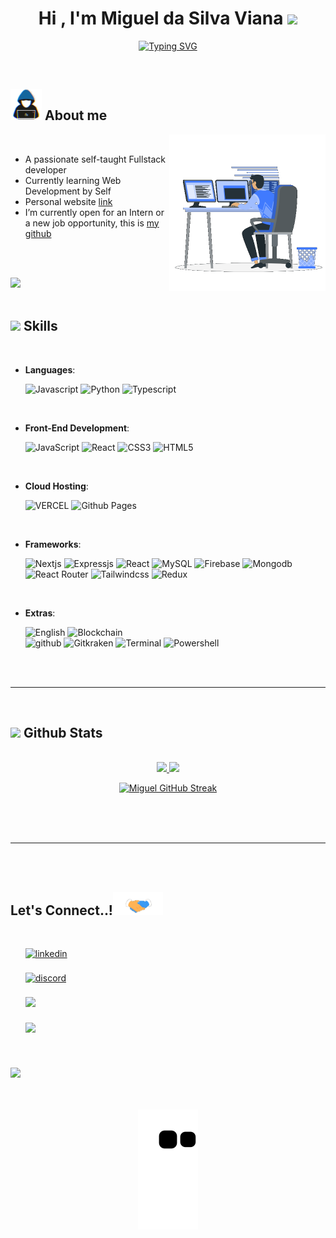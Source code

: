 <h1 align="center"><b>Hi , I'm Miguel da Silva Viana </b><img src="https://media.giphy.com/media/hvRJCLFzcasrR4ia7z/giphy.gif" width="35"></h1>

<p align="center">
  <a href="https://git.io/typing-svg"><img src="https://readme-typing-svg.herokuapp.com?font=Fira+Code&duration=4000&pause=1000&color=2D9BCF&center=true&vCenter=true&width=435&lines=Miguel+Da+Silva+Viana;Full+Stack+Web+Developer;Passionate+About+Technology+%3C3;Getting+Started+In+Web3+Development" alt="Typing SVG" /></a>
</p>


<br>



	
## <picture><img src = "https://github.com/0xAbdulKhalid/0xAbdulKhalid/raw/main/assets/mdImages/about_me.gif" width = 50px></picture> **About me**

<picture> <img align="right" src="https://github.com/0xAbdulKhalid/0xAbdulKhalid/raw/main/assets/mdImages/Right_Side.gif" width = 250px></picture>

<br>

- A passionate self-taught Fullstack developer
- Currently learning Web Development by Self
- Personal website [link](gg#.com)
- I’m currently open for an Intern or a new job opportunity, this is [my github](https://github.com/MiguelSilvaViana)

<br><br>

<img src="https://user-images.githubusercontent.com/73097560/115834477-dbab4500-a447-11eb-908a-139a6edaec5c.gif"><br><br>

## <img src="https://media2.giphy.com/media/QssGEmpkyEOhBCb7e1/giphy.gif?cid=ecf05e47a0n3gi1bfqntqmob8g9aid1oyj2wr3ds3mg700bl&rid=giphy.gif" width ="25"><b> Skills</b>
<br>

<p align="center">

- **Languages**:
    
    ![Javascript](https://img.shields.io/badge/JavaScript-01466e?style=for-the-badge&logo=javascript&logoColor=white)
    ![Python](https://img.shields.io/badge/Python%20-01466e.svg?style=for-the-badge&logo=python&logoColor=white)
    ![Typescript](https://img.shields.io/badge/TypeScript-01466e?style=for-the-badge&logo=typescript&logoColor=white)

<br>   
    
- **Front-End Development**:

   ![JavaScript](https://img.shields.io/badge/JavaScript%20-01466e.svg?style=for-the-badge&logo=javascript&logoColor=white)
   ![React](https://img.shields.io/badge/React-01466e?style=for-the-badge&logo=react&logoColor=white)
   ![CSS3](https://img.shields.io/badge/CSS%20-01466e.svg?style=for-the-badge&logo=css3&logoColor=white)
   ![HTML5](https://img.shields.io/badge/HTML5%20-01466e.svg?style=for-the-badge&logo=html5&logoColor=white)

<br>
   



- **Cloud Hosting**:

    ![VERCEL](https://img.shields.io/badge/Vercel-01466e?style=for-the-badge&logo=vercel&logoColor=white)
    ![Github Pages](https://img.shields.io/badge/GitHub%20Pages-01466e.svg?style=for-the-badge&logo=github&logoColor=white)



<br>



- **Frameworks**:

    ![Nextjs](https://img.shields.io/badge/next.js-01466e?style=for-the-badge&logo=nextdotjs&logoColor=white)
    ![Expressjs](https://img.shields.io/badge/Express.js-01466e?style=for-the-badge&logo=express&logoColor=white)
    ![React](https://img.shields.io/badge/React-01466e?style=for-the-badge&logo=react&logoColor=white)
    ![MySQL](https://img.shields.io/badge/MySQL-01466e?style=for-the-badge&logo=mysql&logoColor=white)
    ![Firebase](https://img.shields.io/badge/firebase-01466e?style=for-the-badge&logo=firebase&logoColor=white)
    ![Mongodb](https://img.shields.io/badge/MongoDB-01466e?style=for-the-badge&logo=mongodb&logoColor=white)
    ![React Router](https://img.shields.io/badge/React_Router-01466e?style=for-the-badge&logo=react-router&logoColor=white)
    ![Tailwindcss](https://img.shields.io/badge/Tailwind_CSS-01466e?style=for-the-badge&logo=tailwind-css&logoColor=white)
    ![Redux](https://img.shields.io/badge/Redux-01466e?style=for-the-badge&logo=redux&logoColor=white)

    

<br>

- **Extras**:

    ![English](https://img.shields.io/badge/english-01466e?logo=english&logoColor=fff&style=for-the-badge)
    ![Blockchain](https://img.shields.io/badge/Blockchain.com-01466e?logo=blockchaindotcom&logoColor=fff&style=for-the-badge)  
    ![github](https://img.shields.io/badge/GIT-01466e?style=for-the-badge&logo=git&logoColor=white)
    ![Gitkraken](https://img.shields.io/badge/GitKraken-01466e?style=for-the-badge&logo=GitKraken&logoColor=white)
    ![Terminal](https://img.shields.io/badge/Terminal-01466e?style=for-the-badge&logo=gnu-bash&logoColor=white)
    ![Powershell](https://img.shields.io/badge/powershell-01466e?style=for-the-badge&logo=powershell&logoColor=white) 

</p>

<br>
<br>

-----

<br>


## <img src="https://media.giphy.com/media/iY8CRBdQXODJSCERIr/giphy.gif" width="35"><b> Github Stats </b>
<br>

<div align="center">
<a href="https://github.com/miguelsilvaviana">
  <img height="180em" src="https://github-readme-stats.vercel.app/api?username=miguelsilvaviana&show_icons=true&theme=react&include_all_commits=true&count_private=true&hide_border=true"/>
  <img height="180em" src="https://github-readme-stats.vercel.app/api/top-langs/?username=miguelsilvaviana&layout=compact&langs_count=7&theme=react&hide_border=true"/>
	  
 [![Miguel GitHub Streak](https://github-readme-streak-stats.herokuapp.com/?user=miguelsilvaviana&theme=react&hide_border=true)](https://git.io/streak-stats)
 
</div>

<br>
<br>
<br>

-----

<br>
<br>

## <b> Let's Connect..!</b><img src="https://github.com/0xAbdulKhalid/0xAbdulKhalid/raw/main/assets/mdImages/handshake.gif" width ="80">
<br>
<div align='left'>
<ul style="list-style: none">

<li>
<a href="https://www.linkedin.com/in/miguel-da-silva-viana-248148259/" target="_blank">
<img src="https://img.shields.io/badge/linkedin-01466e.svg?color=01466e&style=for-the-badge&logo=linkedin&logoColor=white" alt=linkedin style="margin-bottom: 5px;"/>
</a>
</li>

<br>

<li>
<a href="https://discordapp.com/users/1024766986720391240" target="_blank">
<img src="https://img.shields.io/badge/discord-%2300acee.svg?color=01466e&style=for-the-badge&logo=discord&logoColor=white" alt=discord style="margin-bottom: 5px;"/>
</a>
</li>

<br>

<li>
<a href="#" target="_blank">
<img src="https://img.shields.io/badge/website-01466e?style=for-the-badge&logo=About.me&logoColor=white" t=website style="margin-bottom: 5px;" />
</a>
</li>

<br>
	
<li>
<a href="mailto:miguelsilvavianaa@gmail.com" target="_blank">
<img src="https://img.shields.io/badge/gmail-01466e.svg?style=for-the-badge&logo=gmail&logoColor=white" t=mail style="margin-bottom: 5px;" />
</a>
</li>
<br>

</ul>
</div>

</div>

<br>
<img src="https://user-images.githubusercontent.com/73097560/115834477-dbab4500-a447-11eb-908a-139a6edaec5c.gif">

<br>
<br>
<br>

<div align="center">
	
  ![Snake animation](https://github.com/miguelsilvaviana/miguelsilvaviana/blob/output/github-contribution-grid-snake.svg)




</div>
<br>
<br>

